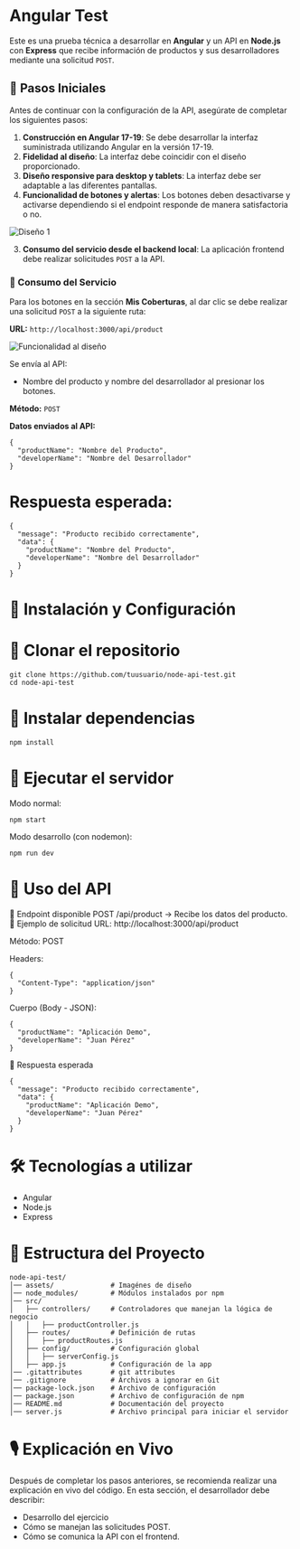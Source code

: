 # Angular Test

Este es una prueba técnica a desarrollar en **Angular** y un API en **Node.js** con **Express** que recibe información de productos y sus desarrolladores mediante una solicitud `POST`.


## 📝 Pasos Iniciales

Antes de continuar con la configuración de la API, asegúrate de completar los siguientes pasos:

1. **Construcción en Angular 17-19**: Se debe desarrollar la interfaz suministrada utilizando Angular en la versión 17-19.
2. **Fidelidad al diseño**: La interfaz debe coincidir con el diseño proporcionado.
3. **Diseño responsive para desktop y tablets**: La interfaz debe ser adaptable a las diferentes pantallas. 
4. **Funcionalidad de botones y alertas**: Los botones deben desactivarse y activarse dependiendo si el endpoint responde de manera satisfactoria o no.

![Diseño 1](assets/example-1.png)

3. **Consumo del servicio desde el backend local**: La aplicación frontend debe realizar solicitudes `POST` a la API.

### 📍 Consumo del Servicio

Para los botones en la sección **Mis Coberturas**, al dar clic se debe realizar una solicitud `POST` a la siguiente ruta:

**URL:** `http://localhost:3000/api/product`

![Funcionalidad al diseño](assets/example-2.png)

Se envía al API: 
- Nombre del producto y nombre del desarrollador al presionar los botones.

**Método:** `POST`

**Datos enviados al API:**
```
{
  "productName": "Nombre del Producto",
  "developerName": "Nombre del Desarrollador"
}
```
# Respuesta esperada:
```
{
  "message": "Producto recibido correctamente",
  "data": {
    "productName": "Nombre del Producto",
    "developerName": "Nombre del Desarrollador"
  }
}
```

# 🚀 Instalación y Configuración

# 📌 Clonar el repositorio

```
git clone https://github.com/tuusuario/node-api-test.git
cd node-api-test
```

# 📌 Instalar dependencias

```
npm install
```
# 📌 Ejecutar el servidor

Modo normal:

```
npm start
```

Modo desarrollo (con nodemon):

```
npm run dev
```

# 📌 Uso del API
📍 Endpoint disponible
POST /api/product → Recibe los datos del producto.
📍 Ejemplo de solicitud
URL: http://localhost:3000/api/product

Método: POST

Headers:

```
{
  "Content-Type": "application/json"
}
```
Cuerpo (Body - JSON):

```
{
  "productName": "Aplicación Demo",
  "developerName": "Juan Pérez"
}
```

📍 Respuesta esperada

```
{
  "message": "Producto recibido correctamente",
  "data": {
    "productName": "Aplicación Demo",
    "developerName": "Juan Pérez"
  }
}
```

# 🛠 Tecnologías a utilizar
- Angular
- Node.js
- Express


# 📌 Estructura del Proyecto

```
node-api-test/
│── assets/              # Imagénes de diseño
│── node_modules/        # Módulos instalados por npm
│── src/
│   ├── controllers/     # Controladores que manejan la lógica de negocio
│   │   ├── productController.js
│   ├── routes/          # Definición de rutas
│   │   ├── productRoutes.js
│   ├── config/          # Configuración global
│   │   ├── serverConfig.js
│   ├── app.js           # Configuración de la app
│── .gitattributes       # git attributes
│── .gitignore           # Archivos a ignorar en Git
│── package-lock.json    # Archivo de configuración
│── package.json         # Archivo de configuración de npm
│── README.md            # Documentación del proyecto
│── server.js            # Archivo principal para iniciar el servidor
```

# 🎙 Explicación en Vivo

Después de completar los pasos anteriores, se recomienda realizar una explicación en vivo del código. En esta sección, el desarrollador debe describir:

- Desarrollo del ejercicio
- Cómo se manejan las solicitudes POST.
- Cómo se comunica la API con el frontend.

